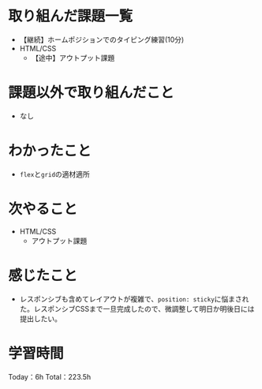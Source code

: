 # 取り組んだ課題一覧
- 【継続】ホームポジションでのタイピング練習(10分)
- HTML/CSS
	- 【途中】アウトプット課題

# 課題以外で取り組んだこと
- なし

# わかったこと
- `flex`と`grid`の適材適所

# 次やること
- HTML/CSS
  - アウトプット課題

# 感じたこと
- レスポンシブも含めてレイアウトが複雑で、`position: sticky`に悩まされた。レスポンシブCSSまで一旦完成したので、微調整して明日か明後日には提出したい。

# 学習時間
Today：6h Total：223.5h